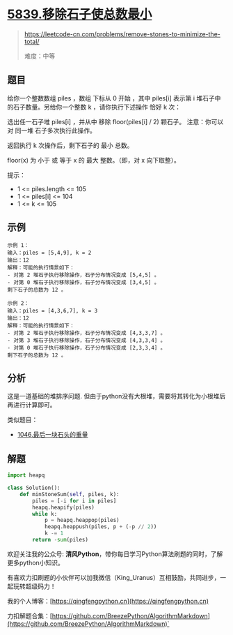 # [5839.移除石子使总数最小](https://leetcode-cn.com/problems/remove-stones-to-minimize-the-total/)
> https://leetcode-cn.com/problems/remove-stones-to-minimize-the-total/
> 
> 难度：中等

## 题目

给你一个整数数组 piles ，数组 下标从 0 开始 ，其中 piles[i] 表示第 i 堆石子中的石子数量。另给你一个整数 k ，请你执行下述操作 恰好 k 次：

选出任一石子堆 piles[i] ，并从中 移除 floor(piles[i] / 2) 颗石子。
注意：你可以对 同一堆 石子多次执行此操作。

返回执行 k 次操作后，剩下石子的 最小 总数。

floor(x) 为 小于 或 等于 x 的 最大 整数。（即，对 x 向下取整）。

提示：
- 1 <= piles.length <= 105
- 1 <= piles[i] <= 104
- 1 <= k <= 105

## 示例

```
示例 1：
输入：piles = [5,4,9], k = 2
输出：12
解释：可能的执行情景如下：
- 对第 2 堆石子执行移除操作，石子分布情况变成 [5,4,5] 。
- 对第 0 堆石子执行移除操作，石子分布情况变成 [3,4,5] 。
剩下石子的总数为 12 。

示例 2：
输入：piles = [4,3,6,7], k = 3
输出：12
解释：可能的执行情景如下：
- 对第 2 堆石子执行移除操作，石子分布情况变成 [4,3,3,7] 。
- 对第 3 堆石子执行移除操作，石子分布情况变成 [4,3,3,4] 。
- 对第 0 堆石子执行移除操作，石子分布情况变成 [2,3,3,4] 。
剩下石子的总数为 12 。
```

## 分析
这是一道基础的堆排序问题.
但由于python没有大根堆，需要将其转化为小根堆后再进行计算即可。

类似题目：
- [1046.最后一块石头的重量](https://leetcode-cn.com/problems/last-stone-weight/solution/1046zui-hou-yi-kuai-shi-tou-de-zhong-lia-1xub/)

## 解题

```python
import heapq

class Solution():
    def minStoneSum(self, piles, k):
        piles = [-i for i in piles]
        heapq.heapify(piles)
        while k:
            p = heapq.heappop(piles)
            heapq.heappush(piles, p + (-p // 2))
            k -= 1
        return -sum(piles)
```

欢迎关注我的公众号: **清风Python**，带你每日学习Python算法刷题的同时，了解更多python小知识。

有喜欢力扣刷题的小伙伴可以加我微信（King_Uranus）互相鼓励，共同进步，一起玩转超级码力！

我的个人博客：[https://qingfengpython.cn](https://qingfengpython.cn)

力扣解题合集：[https://github.com/BreezePython/AlgorithmMarkdown](https://github.com/BreezePython/AlgorithmMarkdown)`